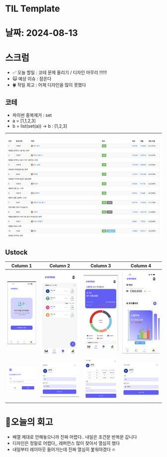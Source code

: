 # TIL Template

# 날짜: 2024-08-13

# 스크럼
- ✅ 오늘 할일 : 코테 문제 올리기 / 디자인 마무리 !!!!!!
- 🙀 예상 이슈 : 잠온다
- 🍀 작일 회고 : 어제 디자인을 많이 못했다

## 코테
- 파이썬 중복제거 : set
- a = [1,1,2,3]
- b = list(set(a))
-> b : [1,2,3]
---
![alt text](image-8.png)

## Ustock
| Column 1 | Column 2 | Column 3 | Column 4 |
|----------|----------|----------|----------|
| ![alt text](image.png)| ![alt text](image-1.png)|![alt text](image-2.png)|![alt text](image-3.png)|
|![alt text](image-4.png)|![alt text](image-5.png)|![alt text](image-6.png)|![alt text](image-7.png)|


# 🎱오늘의 회고
- 배열 제대로 안해놓으니까 진짜 어렵다.. 내일은 조건문 반복문 갑니다
- 디자인은 정말로 어렵다,, 레퍼런스 많이 찾아서 열심히 했다
- 내일부터 레이아웃 들어가는데 진짜 열심히 붍워야겠다 🔥